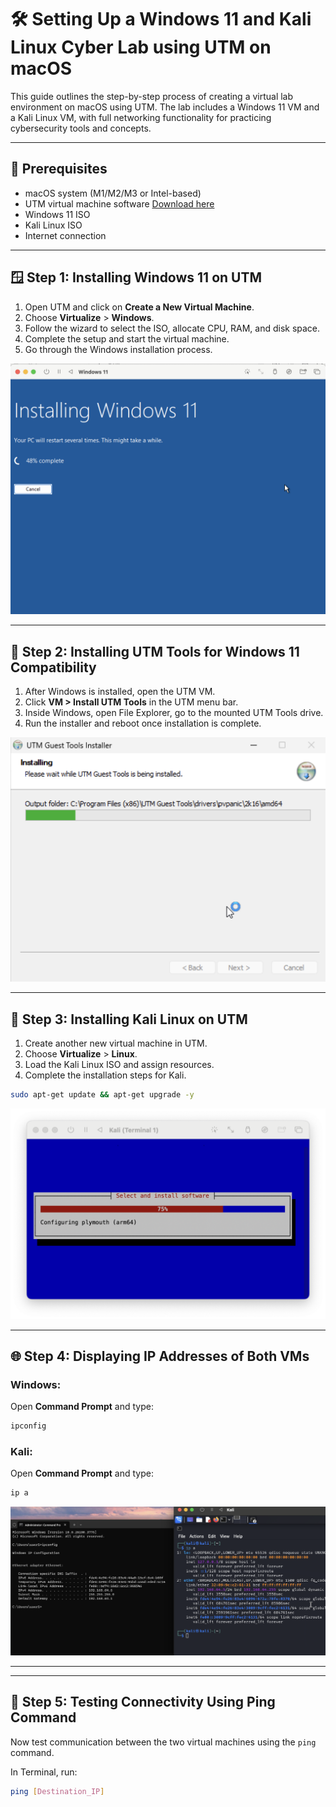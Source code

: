 # 🛠️ Setting Up a Windows 11 and Kali Linux Cyber Lab using UTM on macOS

This guide outlines the step-by-step process of creating a virtual lab environment on macOS using UTM. The lab includes a Windows 11 VM and a Kali Linux VM, with full networking functionality for practicing cybersecurity tools and concepts.

---

## 🚀 Prerequisites

- macOS system (M1/M2/M3 or Intel-based)
- UTM virtual machine software [Download here](https://mac.getutm.app/)
- Windows 11 ISO
- Kali Linux ISO
- Internet connection

---

## 🪟 Step 1: Installing Windows 11 on UTM

1. Open UTM and click on **Create a New Virtual Machine**.
2. Choose **Virtualize** > **Windows**.
3. Follow the wizard to select the ISO, allocate CPU, RAM, and disk space.
4. Complete the setup and start the virtual machine.
5. Go through the Windows installation process.

![Windows Installation](./images/windows_installation.png)

---

## 🧰 Step 2: Installing UTM Tools for Windows 11 Compatibility

1. After Windows is installed, open the UTM VM.
2. Click **VM > Install UTM Tools** in the UTM menu bar.
3. Inside Windows, open File Explorer, go to the mounted UTM Tools drive.
4. Run the installer and reboot once installation is complete.

![UTM Tools](./images/utm_tools_windows.png)

---

## 🐉 Step 3: Installing Kali Linux on UTM

1. Create another new virtual machine in UTM.
2. Choose **Virtualize** > **Linux**.
3. Load the Kali Linux ISO and assign resources.
4. Complete the installation steps for Kali.
```bash
sudo apt-get update && apt-get upgrade -y
```
![Kali Installation](./images/kali_installation.png)

---

## 🌐 Step 4: Displaying IP Addresses of Both VMs

### Windows:
Open **Command Prompt** and type:
```bash
ipconfig
```

### Kali:
Open **Command Prompt** and type:
```bash
ip a
```

![Kali Installation](./images/checkip.png)

---

---

## 📡 Step 5: Testing Connectivity Using Ping Command

Now test communication between the two virtual machines using the `ping` command.

In Terminal, run:

```bash
ping [Destination_IP]


